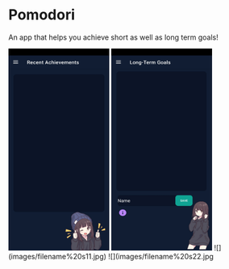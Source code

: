# Pomodori
An app that helps you achieve short as well as long term goals!

<img src= "images/s11.jpg" height = "400" width = "200">
<img src= "images/s22.jpg" height = "400" width = "200">
![](images/filename%20s11.jpg)
![](images/filename%20s22.jpg
